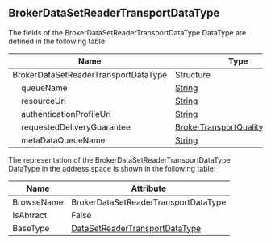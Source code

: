 <!-- datatype -->
## BrokerDataSetReaderTransportDataType
<!-- end of description -->
The fields of the BrokerDataSetReaderTransportDataType DataType are defined in the following table:  

|Name|Type|Description|
|---|---|---|
|BrokerDataSetReaderTransportDataType|Structure||
|&nbsp;&nbsp;&nbsp;&nbsp;queueName|[String](../../../Part3/DataTypes/String/readme.md)||
|&nbsp;&nbsp;&nbsp;&nbsp;resourceUri|[String](../../../Part3/DataTypes/String/readme.md)||
|&nbsp;&nbsp;&nbsp;&nbsp;authenticationProfileUri|[String](../../../Part3/DataTypes/String/readme.md)||
|&nbsp;&nbsp;&nbsp;&nbsp;requestedDeliveryGuarantee|[BrokerTransportQualityOfService](../../../Part14/DataTypes/BrokerTransportQualityOfService/readme.md)||
|&nbsp;&nbsp;&nbsp;&nbsp;metaDataQueueName|[String](../../../Part3/DataTypes/String/readme.md)||

The representation of the BrokerDataSetReaderTransportDataType DataType in the address space is shown in the following table:  

|Name|Attribute|
|---|---|
|BrowseName|BrokerDataSetReaderTransportDataType|
|IsAbtract|False|
|BaseType|[DataSetReaderTransportDataType](../../../Part14/DataTypes/DataSetReaderTransportDataType/readme.md)|

